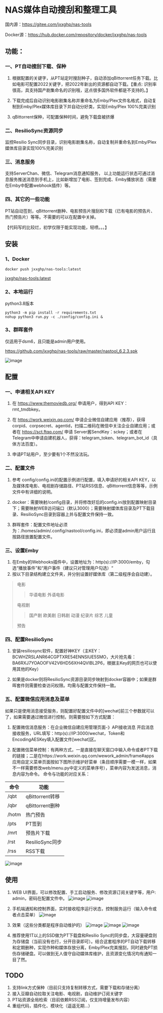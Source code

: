 # NAS媒体自动搜刮和整理工具

国内源：https://gitee.com/jxxghp/nas-tools

Docker源：https://hub.docker.com/repository/docker/jxxghp/nas-tools

## 功能：
### 一、PT自动搜刮下载、保种
1) 根据配置的关键字，从PT站定时搜刮种子，自动添加qBittorrent任务下载。比如电影可配置2022关键字，把2022年新出的资源都自动下载。【重点: 识别率很高，具支持国产剧集命名的识别哦，这点很多国外软件都是不支持的。】

2) 下载完成后自动识别电影剧集名称并重命名为Emby/Plex文件名格式，自动复制到Emby/Plex媒体库目录下并自动分好类，实现Emby/Plex 100%完美识别

3) qBittorrent保种，可配置保种时间，避免下载盘被挤爆

### 二、ResilioSync资源同步
监控Resilio Sync同步目录，识别电影剧集名称，自动复制并重命名到Emby/Plex媒体库目录实现100%完美识别

### 三、消息服务
支持ServerChan、微信、Telegram消息通知服务， 以上功能运行状态可通过消息服务推送消息到手机上，比如新增加了电影、签到完成、Emby播放状态（需要在Emby中配置webhook插件）等。

### 四、其它的一些功能
PT站自动签到，qBittorrent删种、电影预告片搜刮和下载（已有电影的预告片、热门预告片）等等。不需要的可以在配置中关掉。


【代码写的比较烂，初学仅限于能实现功能，轻喷。。。】


## 安装
### 1、Docker
```
docker push jxxghp/nas-tools:latest
```
[jxxghp/nas-tools:latest](https://hub.docker.com/repository/docker/jxxghp/nas-tools)

### 2、本地运行
python3.8版本
```
python3 -m pip install -r requirements.txt
nohup python3 run.py -c ./config/config.ini & 
```

### 3、群晖套件
仅适用于dsm6，且只能是admin用户使用。

https://github.com/jxxghp/nas-tools/raw/master/nastool_6.2.3.spk

![image](https://user-images.githubusercontent.com/51039935/153745028-3a9b7e9a-0404-45c0-9674-1763e272c005.png)


## 配置
### 一、申请相关API KEY
1) 在 https://www.themoviedb.org/ 申请用户，得到API KEY：rmt_tmdbkey。

2) 在 https://work.weixin.qq.com/ 申请企业微信自建应用（推荐），获得corpid、corpsecret、agentid，扫描二维码在微信中关注企业自建应用；或者在 https://sct.ftqq.com/ 申请 Server酱SendKey：sckey；或者在Telegram中申请自建机器人，获得：telegram_token、telegram_bot_id（具体方法百度）。

3) 申请PT站用户，至少要有1个不然没法玩。

### 二、配置文件
1) 参考 config/config.ini的配置示例进行配置，填入申请好的相关API KEY，以及媒体库电影、电视剧存储路径、PT站RSS信息、qBittorrent信息等等，示例文件中有详细的说明。

2) docker：需要映射/config目录，并将修改好后的config.ini放到配置映射目录下；需要映射WEB访问端口（默认3000）；需要映射媒体库目录及PT下载目录、ResilioSync目录到容器上并与配置文件保持一致。
   
3) 群晖套件：配置文件地址必须为：/homes/admin/.config/nastool/config.ini，即必须是admin用户运行且按路径放置配置文件。

### 三、设置Emby
1) 在Emby的Webhooks插件中，设置地址为：http(s)://IP:3000/emby，勾选“播放事件”和“用户事件（建议只对管理用户勾选）“
2) 按以下目录结构建立文件夹，并分别设置好媒体库（第二级程序会自动建）。
> 电影
>> 华语电影
>> 外语电影
> 
> 电视剧
>> 国产剧
>> 欧美剧
>> 日韩剧
>> 动漫
>> 纪录片
>> 综艺
>> 儿童
> 
> 预告

### 四、配置ResilioSync
1) 安装resiliosync软件，配置好神KEY（主KEY：BCWHZRSLANR64CGPTXRE54ENNSIUE5SMO，大片抢先看：BA6RXJ7YOAOOFV42V6HD56XH4QVIBL2P6，根据主Key的网页也可以使用其他的Key）
   
2) 如果是docker则将ResilioSync资源目录同步映射到docker容器中；如果是群晖套件则需要检查访问权限。均需与配置文件保持一致。

### 五、配置微信应用消息及菜单
如果只是使用消息接受服务，则配置好配置文件中的[wechat]前三个参数就可以了，如果需要通过微信进行控制，则需要按如下方式配置：
1) 配置微信消息服务：在企业微信自建应用管理页面-》API接收消息 开启消息接收服务，URL填写：http(s)://IP:3000/wechat，Token和EncodingAESKey填入配置文件[wechat]区。
   
2) 配置微信菜单控制：有两种方式，一是直接在聊天窗口中输入命令或者PT下载的链接；二是在https://work.weixin.qq.com/wework_admin/frame#apps 应用自定义菜单页面按如下图所示维护好菜单（条目顺序需要一模一样，如果不一样需要修改web/menu.py中定义的菜单序号），菜单内容为发送消息，消息内容为命令。
命令与功能的对应关系： 
   
|  命令   | 功能  |
|  ----  | ----  |
| /qbt  | qBittorrent转移 |
| /qbr  | qBittorrent删种 |
| /hotm  | 热门预告 |
| /pts | PT签到 |
| /mrt  | 预告片下载 |
| /rst  | ResilioSync同步 |
| /rss  | RSS下载 |

![image](https://user-images.githubusercontent.com/51039935/153850570-b97a2bbc-0961-44d8-85e6-bd5f6215e4a4.png)


## 使用
1) WEB UI界面，可以修改配置、手工启动服务、修改资源订阅关键字等，用户: admin，密码在配置文件中。
![image](https://user-images.githubusercontent.com/51039935/153804911-0f470480-e250-42e9-a06f-2c2a7e0de627.png)
![image](https://user-images.githubusercontent.com/51039935/153804992-9d7c6dc3-8f6f-47f3-8f46-14ccd33d9542.png)


2) 手机端通知和控制界面，实时接收程序运行状态，控制服务运行（输入命令或者点击菜单）
![image](https://user-images.githubusercontent.com/51039935/151723777-14eb0252-4838-4bdb-9089-75393e6af277.png)

3) 效果（这些分类都是程序自动维护的）
![image](https://user-images.githubusercontent.com/51039935/153733308-498fd68c-4a24-4238-820d-10a1cd1025d1.png)
![image](https://user-images.githubusercontent.com/51039935/151723518-5ee68798-bd24-459a-b99f-43ebe27857e7.png)
![image](https://user-images.githubusercontent.com/51039935/153847136-fee22815-4f89-443a-bac1-617d903cde68.png)

4) 推荐使用1T以上的SSD做为PT下载盘和Resilio Sync的同步盘，大容量硬盘则为存储盘（当前没有也行，分开目录即可）。结合这套程序的PT自动下载转移和定期删种，实现作种和媒体存放分离，Emby/Plex完美搜刮，同时避免PT损伤存储硬盘。可以做到无人值守自动媒体库维护，且资源变化情况均有通知一目了然。


## TODO
1) 支持link方式保种（目前只支持复制转移方式，需要下载和存储分离）
2) 接入豆瓣自动拉取关注电影、电视剧，自动维护订阅关键字
3) PT站资源全局检索（目前依赖RSS订阅，仅支持增量发布内容）
4) 重组代码，插件化、模块化（遥遥无期...）
